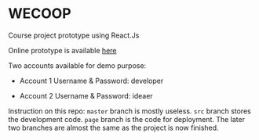 # WECOOP
Course project prototype using React.Js

Online prototype is available [here](https://webdev-jeff.github.io/redirectHelper/isom2010.html)


Two accounts available for demo purpose:

* Account 1
  Username & Password: developer

* Account 2
  Username & Password: ideaer

Instruction on this repo: `master` branch is mostly useless. `src` branch stores the development code. `page` branch is the code for deployment. The later two branches are almost the same as the project is now finished.
